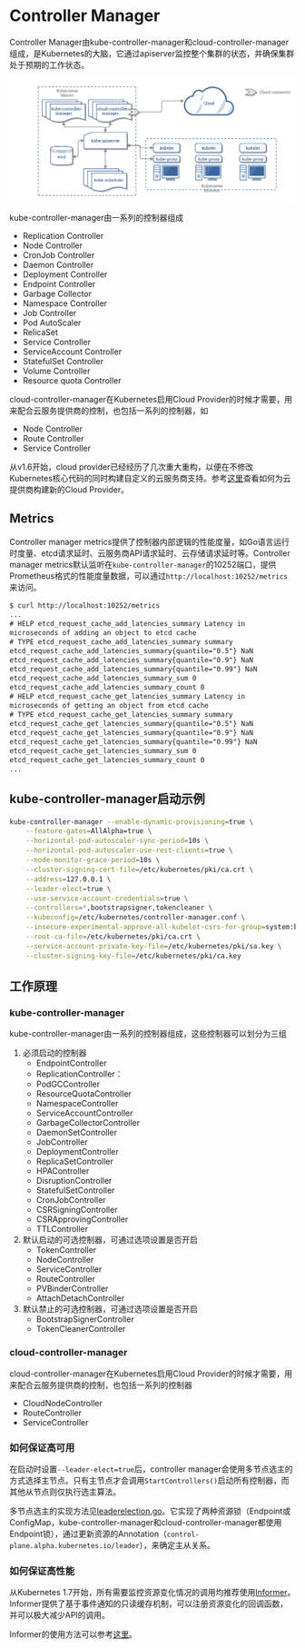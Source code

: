 # Controller Manager

Controller Manager由kube-controller-manager和cloud-controller-manager组成，是Kubernetes的大脑，它通过apiserver监控整个集群的状态，并确保集群处于预期的工作状态。

![](images/post-ccm-arch.png)

kube-controller-manager由一系列的控制器组成

- Replication Controller
- Node Controller
- CronJob Controller
- Daemon Controller
- Deployment Controller
- Endpoint Controller
- Garbage Collector
- Namespace Controller
- Job Controller
- Pod AutoScaler
- RelicaSet
- Service Controller
- ServiceAccount Controller
- StatefulSet Controller
- Volume Controller
- Resource quota Controller

cloud-controller-manager在Kubernetes启用Cloud Provider的时候才需要，用来配合云服务提供商的控制，也包括一系列的控制器，如

- Node Controller
- Route Controller
- Service Controller

从v1.6开始，cloud provider已经经历了几次重大重构，以便在不修改Kubernetes核心代码的同时构建自定义的云服务商支持。参考[这里](../plugins/cloud-provider.md)查看如何为云提供商构建新的Cloud Provider。

## Metrics

Controller manager metrics提供了控制器内部逻辑的性能度量，如Go语言运行时度量、etcd请求延时、云服务商API请求延时、云存储请求延时等。Controller manager metrics默认监听在`kube-controller-manager`的10252端口，提供Prometheus格式的性能度量数据，可以通过`http://localhost:10252/metrics`来访问。

```
$ curl http://localhost:10252/metrics
...
# HELP etcd_request_cache_add_latencies_summary Latency in microseconds of adding an object to etcd cache
# TYPE etcd_request_cache_add_latencies_summary summary
etcd_request_cache_add_latencies_summary{quantile="0.5"} NaN
etcd_request_cache_add_latencies_summary{quantile="0.9"} NaN
etcd_request_cache_add_latencies_summary{quantile="0.99"} NaN
etcd_request_cache_add_latencies_summary_sum 0
etcd_request_cache_add_latencies_summary_count 0
# HELP etcd_request_cache_get_latencies_summary Latency in microseconds of getting an object from etcd cache
# TYPE etcd_request_cache_get_latencies_summary summary
etcd_request_cache_get_latencies_summary{quantile="0.5"} NaN
etcd_request_cache_get_latencies_summary{quantile="0.9"} NaN
etcd_request_cache_get_latencies_summary{quantile="0.99"} NaN
etcd_request_cache_get_latencies_summary_sum 0
etcd_request_cache_get_latencies_summary_count 0
...
```

## kube-controller-manager启动示例

```sh
kube-controller-manager --enable-dynamic-provisioning=true \
    --feature-gates=AllAlpha=true \
    --horizontal-pod-autoscaler-sync-period=10s \
    --horizontal-pod-autoscaler-use-rest-clients=true \
    --node-monitor-grace-period=10s \
    --cluster-signing-cert-file=/etc/kubernetes/pki/ca.crt \
    --address=127.0.0.1 \
    --leader-elect=true \
    --use-service-account-credentials=true \
    --controllers=*,bootstrapsigner,tokencleaner \
    --kubeconfig=/etc/kubernetes/controller-manager.conf \
    --insecure-experimental-approve-all-kubelet-csrs-for-group=system:bootstrappers \
    --root-ca-file=/etc/kubernetes/pki/ca.crt \
    --service-account-private-key-file=/etc/kubernetes/pki/sa.key \
    --cluster-signing-key-file=/etc/kubernetes/pki/ca.key
```

## 工作原理

### kube-controller-manager

kube-controller-manager由一系列的控制器组成，这些控制器可以划分为三组

1. 必须启动的控制器
   - EndpointController
   - ReplicationController：
   - PodGCController
   - ResourceQuotaController
   - NamespaceController
   - ServiceAccountController
   - GarbageCollectorController
   - DaemonSetController
   - JobController
   - DeploymentController
   - ReplicaSetController
   - HPAController
   - DisruptionController
   - StatefulSetController
   - CronJobController
   - CSRSigningController
   - CSRApprovingController
   - TTLController
2. 默认启动的可选控制器，可通过选项设置是否开启
   - TokenController
   - NodeController
   - ServiceController
   - RouteController
   - PVBinderController
   - AttachDetachController
3. 默认禁止的可选控制器，可通过选项设置是否开启
   - BootstrapSignerController
   - TokenCleanerController

### cloud-controller-manager

cloud-controller-manager在Kubernetes启用Cloud Provider的时候才需要，用来配合云服务提供商的控制，也包括一系列的控制器

- CloudNodeController
- RouteController
- ServiceController

### 如何保证高可用

在启动时设置`--leader-elect=true`后，controller manager会使用多节点选主的方式选择主节点。只有主节点才会调用`StartControllers()`启动所有控制器，而其他从节点则仅执行选主算法。

多节点选主的实现方法见[leaderelection.go](https://github.com/kubernetes/client-go/blob/master/tools/leaderelection/leaderelection.go)。它实现了两种资源锁（Endpoint或ConfigMap，kube-controller-manager和cloud-controller-manager都使用Endpoint锁），通过更新资源的Annotation（`control-plane.alpha.kubernetes.io/leader`），来确定主从关系。

### 如何保证高性能

从Kubernetes 1.7开始，所有需要监控资源变化情况的调用均推荐使用[Informer](https://github.com/kubernetes/client-go/blob/master/tools/cache/shared_informer.go)。Informer提供了基于事件通知的只读缓存机制，可以注册资源变化的回调函数，并可以极大减少API的调用。

Informer的使用方法可以参考[这里](https://github.com/feiskyer/kubernetes-handbook/blob/master/examples/client/informer/informer.go)。
